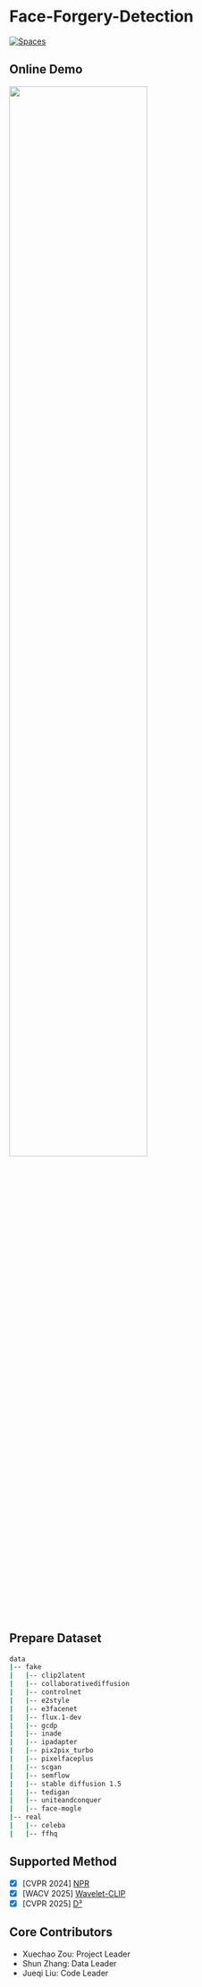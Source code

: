 # Face-Forgery-Detection

[![Spaces](https://img.shields.io/badge/🤗HugginngFace-Spaces-orange)](https://huggingface.co/spaces/XavierJiezou/face-forgery-detection)


## Online Demo 

<a href="https://huggingface.co/spaces/XavierJiezou/face-forgery-detection"><img src="https://github.com/user-attachments/assets/a55e4bed-a249-4c71-b381-cac5129830d5" width="70%"></a>

## Prepare Dataset

```bash
data
|-- fake
|   |-- clip2latent
|   |-- collaborativediffusion
|   |-- controlnet
|   |-- e2style
|   |-- e3facenet
|   |-- flux.1-dev
|   |-- gcdp
|   |-- inade
|   |-- ipadapter
|   |-- pix2pix_turbo
|   |-- pixelfaceplus
|   |-- scgan
|   |-- semflow
|   |-- stable diffusion 1.5
|   |-- tedigan
|   |-- uniteandconquer
|   |-- face-mogle
|-- real
|   |-- celeba
|   |-- ffhq
```


## Supported Method

- [x] [CVPR 2024] [NPR](https://github.com/chuangchuangtan/NPR-DeepfakeDetection)
- [x] [WACV 2025] [Wavelet-CLIP](https://github.com/lalithbharadwajbaru/Wavelet-CLIP)
- [x] [CVPR 2025] [D³](https://github.com/BigAandSmallq/D3)

## Core Contributors

- Xuechao Zou: Project Leader
- Shun Zhang: Data Leader
- Jueqi Liu: Code Leader
